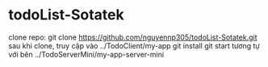 # todoList-Sotatek
clone repo:
git clone https://github.com/nguyennp305/todoList-Sotatek.git
sau khi clone, truy cập vào ../TodoClient/my-app
git install
git start
tương tự với bên ../TodoServerMini/my-app-server-mini
